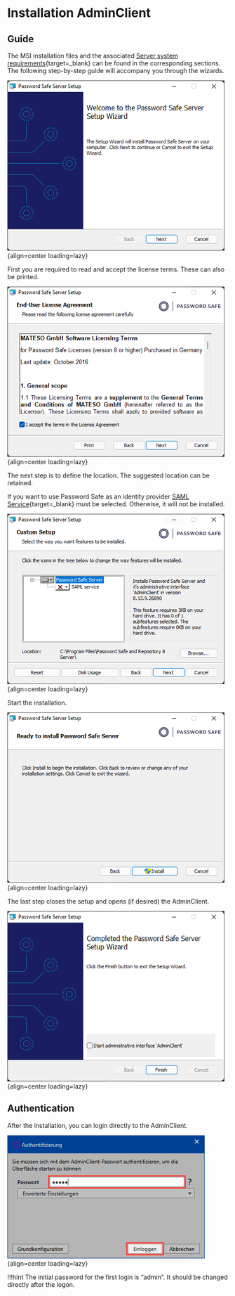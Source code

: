 # Installation AdminClient

## Guide

The MSI installation files and the associated [Server system requirements](/docs/installation/requirements/server){target=_blank} can be found in the corresponding sections. The following step-by-step guide will accompany you through the wizards.

![Image title](/assets/en/installation/adminclient/installation-admin-client-1-en.png){align=center loading=lazy}

First you are required to read and accept the license terms. These can also be printed.

![Image title](/assets/en/installation/adminclient/installation-admin-client-2-en.png){align=center loading=lazy}

The next step is to define the location. The suggested location can be retained.

If you want to use Password Safe as an identity provider [SAML Service](/saml){target=_blank} must be selected. Otherwise, it will not be installed.

![Image title](/assets/en/installation/adminclient/installation-admin-client-3-en.png){align=center loading=lazy}

Start the installation.

![Image title](/assets/en/installation/adminclient/installation-admin-client-4-en.png){align=center loading=lazy}

The last step closes the setup and opens (if desired) the AdminClient.

![Image title](/assets/en/installation/adminclient/installation-admin-client-5-en.png){align=center loading=lazy}

## Authentication

After the installation, you can login directly to the AdminClient.

![Image title](/assets/en/installation/adminclient/server-auth-en.png){align=center loading=lazy}

!!!hint
    The initial password for the first login is “admin”. It should be changed directly after the logon.
